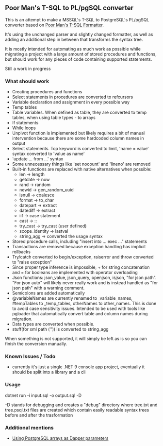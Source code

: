 ﻿
## Poor Man's T-SQL to PL/pgSQL converter

This is an attempt to make a MSSQL's T-SQL to PostgreSQL's PL/pgSQL converter based on [Poor Man's T-SQL Formatter](https://github.com/TaoK/PoorMansTSqlFormatter).

It's using the unchanged parser and slightly changed formatter, as well as adding an additional step in between that transforms the syntax tree.

It is mostly intended for automating as much work as possible while migrating a project with a large amount of stored procedures and functions,
but should work for any pieces of code containing supported statements.

Still a work in progress

### What should work

 * Creating procedures and functions
 * Select statements in procedures are converted to refcursors
 * Variable declaration and assignment in every possible way
 * Temp tables
 * Table variables. When defined as table, they are converted to temp tables, when using table types - to arrays
 * If statements
 * While loops
 * Unpivot function is implemented but likely requires a bit of manual intervention because there are some hardcoded column names in output
 * Select statements. Top keyword is converted to limit, 'name = value' syntax converted to 'value as name'
 * 'update ... from ...' syntax
 * Some unnecessary things like 'set nocount' and 'lineno' are removed
 * Built-in functions are replaced with native alternatives when possible:
   - len -> length
   - getdate -> now
   - rand -> random
   - newid -> gen_random_uuid
   - isnull -> coalesce
   - format -> to_char
   - datepart -> extract
   - datediff -> extract
   - iif -> case statement
   - cast -> ::
   - try_cast -> try_cast (user defined)
   - scope_identity -> lastval
   - string_agg -> converted the usage syntax
 * Stored procedure calls, including "insert into ... exec ..." statements
 * Transactions are removed because exception handling has implicit rollbacks
 * Try/catch converted to begin/exception, raiserror and throw converted to "raise exception"
 * Since proper type inference is impossible, + for string concatenation and = for booleans are implemented with operator overloading
 * Json functions: json_value, json_query, openjson, isjson, "for json path".
   "For json auto" will likely never really work and is instead handled as "for json path" with a warning comment.
 * Semicolons are added automatically
 * @variableNames are currently renamed to _variable_names,
   #tempTables to _temp_tables, otherNames to other_names.
   This is done to avoid case sensitivity issues. Intended to be used with tools like pgloader that automatically convert table and column names during migration.
 * Data types are converted when possible.
 * stuff(for xml path ('')) is converted to string_agg

When something is not supported, it will simply be left as is so you can finish the conversion manually.

### Known Issues / Todo

* currently it's just a single .NET 9 console app project, eventually it should be split into a library and a cli

### Usage

dotnet run -i input.sql -o output.sql -D

-D stands for debugging and creates a "debug" directory where tree.txt and tree.psql.txt files are created which contain easily readable syntax trees before and after the trasformation

### Additional mentions

 * [Using PostgreSQL arrays as Dapper parameters](https://medium.com/@zhao.zhongming/how-to-use-composite-object-as-postgresql-stored-procedures-parameter-with-dapper-in-c-8ed1b417f341)
